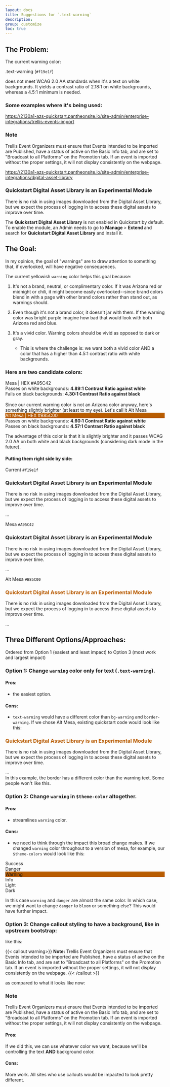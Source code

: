 ```yaml
---
layout: docs
title: Suggestions for `.text-warning`
description:
group: customize
toc: true
---
```

## The Problem:
The current warning color: <p class="fs-3 text text-warning">.text-warning (`#f19e1f`)</p> does not meet WCAG 2.0 AA standards when it's a text on white backgrounds. It yields a contrast ratio of <span class="fs-4">2.18:1</span> on white backgrounds, whereas a <span class="fs-4">4.5:1</span> minimum is needed.

### Some examples where it's being used:
https://2130a1-azs-quickstart.pantheonsite.io/site-admin/enterprise-integrations/trellis-events-import
<div class="callout border-warning"><h3 class="text-warning mt-0">Note</h3><p><span>Trellis Event Organizers must ensure that Events intended to be imported are Published, have a status of active on the Basic Info tab, and are set to "Broadcast to all Platforms" on the Promotion tab. If an event is imported without the proper settings, it will not display consistently on the webpage.</span></p></div>

https://2130a1-azs-quickstart.pantheonsite.io/site-admin/enterprise-integrations/digital-asset-library
<div class="callout border-warning">
<h3 class="text-warning mt-0">Quickstart Digital Asset Library is an Experimental Module</h3>

<p>There is no risk in using images downloaded from the Digital Asset Library, but we expect the process of logging in to access these digital assets to improve over time.</p>

<p>The <strong>Quickstart Digital Asset Library</strong> is not enabled in Quickstart by default. To enable the module, an Admin needs to go to&nbsp;<strong>Manage&nbsp;</strong>&gt;&nbsp;<strong>Extend&nbsp;</strong>and search for&nbsp;<strong>Quickstart Digital Asset Library</strong>&nbsp;and install it.</p>
</div>

## The Goal:
In my opinion, the goal of "warnings" are to draw attention to something that, if overlooked, will have negative consequences.

The current yellowish `warning` color helps this goal because:

1. It's not a brand, neutral, or complimentary color. If it was Arizona red or midnight or chili, it might become easily overlooked--since brand colors blend in with a page with other brand colors rather than stand out, as warnings should.

2. Even though it's not a brand color, it doesn't jar with them. If the warning color was bright purple imagine how bad that would look with both Arizona red and blue.

3. It's a vivid color. Warning colors should be vivid as opposed to dark or gray.
    - This is where the challenge is: we want both a vivid color AND a color that has a higher than 4.5:1 contrast ratio with white backgrounds.

### Here are two candidate colors:
<div class="col-md-4">
      <div class="p-3 mb-3 text-bg-mesa rounded-3">Mesa | HEX #A95C42</div>
</div>
Passes on white backgrounds: <strong><span class="text-leaf">4.89:1</span> Contrast Ratio against white</strong><br>
Fails on black backgrounds: <strong><span class="text-bloom">4.30:1</span> Contrast Ratio against black</strong>
<br><br>
<div>Since our current warning color is not an Arizona color anyway, here's something slightly brighter (at least to my eye). Let's call it Alt Mesa</div>
<div class="col-md-4">
      <div class="p-3 mb-3 rounded-3" style="color: white; background-color: #B85C00; ">Alt Mesa | HEX #B85C00</div>
</div>
Passes on white backgrounds: <strong><span class="text-leaf">4.60:1</span> Contrast Ratio against white</strong><br>
Passes on black backgrounds: <strong><span class="text-leaf">4.57:1</span> Contrast Ratio against black</strong>

The advantage of this color is that it is slightly brighter and it passes WCAG 2.0 AA on both white and black backgrounds (considering dark mode in the future).

#### Putting them right side by side:
<p class="fs-5 text">Current <code>#f19e1f</code></p>
<div class="callout border-warning">
<h3 class="text-warning mt-0">Quickstart Digital Asset Library is an Experimental Module</h3><p>There is no risk in using images downloaded from the Digital Asset Library, but we expect the process of logging in to access these digital assets to improve over time.</p>...</div>

<p class="fs-5 text">Mesa <code>#A95C42</code></p>
<div class="callout" style="border-color: #A95C42">
<h3 class="text-mesa mt-0">Quickstart Digital Asset Library is an Experimental Module</h3><p>There is no risk in using images downloaded from the Digital Asset Library, but we expect the process of logging in to access these digital assets to improve over time.</p>...</div>

<p class="fs-5 text">Alt Mesa <code>#B85C00</code></p>
<div class="callout" style="border-color: #B85C00">
<h3 class="mt-0" style="color: #B85C00">Quickstart Digital Asset Library is an Experimental Module</h3><p>There is no risk in using images downloaded from the Digital Asset Library, but we expect the process of logging in to access these digital assets to improve over time.</p>...</div>


## Three Different Options/Approaches:

Ordered from Option 1 (easiest and least impact) to Option 3 (most work and largest impact)

### Option 1: Change `warning` color only for text (`.text-warning`).
#### Pros:
- the easiest option.
#### Cons:
- `text-warning` would have a different color than `bg-warning` and `border-warning`. If we chose Alt Mesa, existing quickstart code would look like this:
<div class="callout border-warning">
<h3 class="mt-0" style="color: #B85C00">Quickstart Digital Asset Library is an Experimental Module</h3><p>There is no risk in using images downloaded from the Digital Asset Library, but we expect the process of logging in to access these digital assets to improve over time.</p>...</div>
In this example, the border has a different color than the warning text. Some people won't like this.


### Option 2: Change `warning` in `$theme-color` altogether.
#### Pros:
- streamlines `warning` color.
#### Cons:
- we need to think through the impact this broad change makes. If we changed `warning` color throughout to a version of mesa, for example, our `$theme-colors` would look like this:

<div class="row">
    <div class="col-md-4">
      <div class="p-3 mb-3 text-bg-success rounded-3">Success</div>
    </div>
    <div class="col-md-4">
      <div class="p-3 mb-3 text-bg-danger rounded-3">Danger</div>
    </div>
    <div class="col-md-4">
      <div class="p-3 mb-3 text-white rounded-3" style="background-color: #B85C00">Warning</div>
    </div>
    <div class="col-md-4">
      <div class="p-3 mb-3 text-bg-info rounded-3">Info</div>
    </div>
    <div class="col-md-4">
      <div class="p-3 mb-3 text-bg-light rounded-3">Light</div>
    </div>
    <div class="col-md-4">
      <div class="p-3 mb-3 text-bg-dark rounded-3">Dark</div>
    </div>
</div>

In this case `warning` and `danger` are almost the same color. In which case, we might want to change `danger` to `bloom` or something else? This would have further impact.

### Option 3: Change callout styling to have a background, like in upstream bootstrap:

<span class="fs-5">like this:</span>

{{< callout warning>}}
**Note:** Trellis Event Organizers must ensure that Events intended to be imported are Published, have a status of active on the Basic Info tab, and are set to "Broadcast to all Platforms" on the Promotion tab. If an event is imported without the proper settings, it will not display consistently on the webpage.
{{< /callout >}}

<span class="fs-5">as compared to what it looks like now:</span>

<div class="callout border-warning"><h3 class="text-warning mt-0">Note</h3><p><span>Trellis Event Organizers must ensure that Events intended to be imported are Published, have a status of active on the Basic Info tab, and are set to "Broadcast to all Platforms" on the Promotion tab. If an event is imported without the proper settings, it will not display consistently on the webpage.</span></p></div>

#### Pros:
If we did this, we can use whatever color we want, because we'll be controlling the text <strong>AND</strong> background color.

#### Cons:
More work. All sites who use callouts would be impacted to look pretty different.
